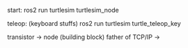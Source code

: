 start:
ros2 run turtlesim turtlesim_node

teleop: (keyboard stuffs)
ros2 run turtlesim turtle_teleop_key



transistor -> node (building block)
father of TCP/IP -> 